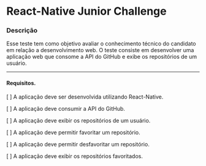 # React-Native Junior Challenge



### Descrição
Esse teste tem como objetivo avaliar o conhecimento técnico do candidato em relação a desenvolvimento web.
O teste consiste em desenvolver uma aplicação web que consome a API do GitHub e exibe os repositórios de um usuário.

----------------------------

#### Requisitos.

[  ] A aplicação deve ser desenvolvida utilizando React-Native.

[  ] A aplicação deve consumir a API do GitHub.

[  ] A aplicação deve exibir os repositórios de um usuário.

[  ] A aplicação deve permitir favoritar um repositório.

[  ] A aplicação deve permitir desfavoritar um repositório.

[  ] A aplicação deve exibir os repositórios favoritados.

